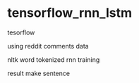 # tensorflow_rnn_lstm

tesorflow

using reddit comments data

nltk word tokenized rnn training

result make sentence
